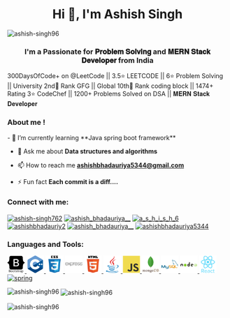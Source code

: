  <h1 align="center">Hi 👋, I'm Ashish Singh</h1>
 <p align="left"> <img src="https://komarev.com/ghpvc/?username=vatsalagupta&label=Profile%20views&color=0e75b6&style=flat" alt="ashish-singh96" /> </p>
<h3 align="center">I'm a Passionate for 𝐏𝐫𝐨𝐛𝐥𝐞𝐦 𝐒𝐨𝐥𝐯𝐢𝐧𝐠 and 𝐌𝐄𝐑𝐍 𝐒𝐭𝐚𝐜𝐤 𝐃𝐞𝐯𝐞𝐥𝐨𝐩𝐞𝐫 from India </h3>
<p>300DaysOfCode+ on @LeetCode || 3.5⭐ LEETCODE || 6⭐ Problem Solving || University 2nd🥇 Rank GFG || Global 10th🥇 Rank coding block || 1474+ Rating 3⭐ CodeChef || 1200+ Problems Solved on DSA || 𝐌𝐄𝐑𝐍 𝐒𝐭𝐚𝐜𝐤 𝐃𝐞𝐯𝐞𝐥𝐨𝐩𝐞𝐫 </p>
<h3>About me !</h3>
- 🌱 I’m currently learning **Java spring boot framework**

- 💬 Ask me about **Data structures and algorithms**

- 📫 How to reach me **ashishbhadauriya5344@gmail.com**

- ⚡ Fun fact **Each commit is a diff....**

<h3 align="left">Connect with me:</h3>
<p align="left">
<a href="https://linkedin.com/in/ashish-singh762" target="blank"><img align="center" src="https://raw.githubusercontent.com/rahuldkjain/github-profile-readme-generator/master/src/images/icons/Social/linked-in-alt.svg" alt="ashish-singh762" height="30" width="40" /></a>
<a href="https://instagram.com/ashish_bhadauriya__" target="blank"><img align="center" src="https://raw.githubusercontent.com/rahuldkjain/github-profile-readme-generator/master/src/images/icons/Social/instagram.svg" alt="ashish_bhadauriya__" height="30" width="40" /></a>
<a href="https://www.codechef.com/users/a_s_h_i_s_h_6" target="blank"><img align="center" src="https://cdn.jsdelivr.net/npm/simple-icons@3.1.0/icons/codechef.svg" alt="a_s_h_i_s_h_6" height="30" width="40" /></a>
<a href="https://www.hackerrank.com/ashishbhadauriy2" target="blank"><img align="center" src="https://raw.githubusercontent.com/rahuldkjain/github-profile-readme-generator/master/src/images/icons/Social/hackerrank.svg" alt="ashishbhadauriy2" height="30" width="40" /></a>
<a href="https://www.leetcode.com/ashish_bhadauriya__" target="blank"><img align="center" src="https://raw.githubusercontent.com/rahuldkjain/github-profile-readme-generator/master/src/images/icons/Social/leet-code.svg" alt="ashish_bhadauriya__" height="30" width="40" /></a>
<a href="https://auth.geeksforgeeks.org/user/ashishbhadauriya5344" target="blank"><img align="center" src="https://raw.githubusercontent.com/rahuldkjain/github-profile-readme-generator/master/src/images/icons/Social/geeks-for-geeks.svg" alt="ashishbhadauriya5344" height="30" width="40" /></a>
</p>

<h3 align="left">Languages and Tools:</h3>
<p align="left"> <a href="https://getbootstrap.com" target="_blank" rel="noreferrer"> <img src="https://raw.githubusercontent.com/devicons/devicon/master/icons/bootstrap/bootstrap-plain-wordmark.svg" alt="bootstrap" width="40" height="40"/> </a> <a href="https://www.w3schools.com/cpp/" target="_blank" rel="noreferrer"> <img src="https://raw.githubusercontent.com/devicons/devicon/master/icons/cplusplus/cplusplus-original.svg" alt="cplusplus" width="40" height="40"/> </a> <a href="https://www.w3schools.com/css/" target="_blank" rel="noreferrer"> <img src="https://raw.githubusercontent.com/devicons/devicon/master/icons/css3/css3-original-wordmark.svg" alt="css3" width="40" height="40"/> </a> <a href="https://expressjs.com" target="_blank" rel="noreferrer"> <img src="https://raw.githubusercontent.com/devicons/devicon/master/icons/express/express-original-wordmark.svg" alt="express" width="40" height="40"/> </a> <a href="https://www.w3.org/html/" target="_blank" rel="noreferrer"> <img src="https://raw.githubusercontent.com/devicons/devicon/master/icons/html5/html5-original-wordmark.svg" alt="html5" width="40" height="40"/> </a> <a href="https://www.java.com" target="_blank" rel="noreferrer"> <img src="https://raw.githubusercontent.com/devicons/devicon/master/icons/java/java-original.svg" alt="java" width="40" height="40"/> </a> <a href="https://developer.mozilla.org/en-US/docs/Web/JavaScript" target="_blank" rel="noreferrer"> <img src="https://raw.githubusercontent.com/devicons/devicon/master/icons/javascript/javascript-original.svg" alt="javascript" width="40" height="40"/> </a> <a href="https://www.mongodb.com/" target="_blank" rel="noreferrer"> <img src="https://raw.githubusercontent.com/devicons/devicon/master/icons/mongodb/mongodb-original-wordmark.svg" alt="mongodb" width="40" height="40"/> </a> <a href="https://www.mysql.com/" target="_blank" rel="noreferrer"> <img src="https://raw.githubusercontent.com/devicons/devicon/master/icons/mysql/mysql-original-wordmark.svg" alt="mysql" width="40" height="40"/> </a> <a href="https://nodejs.org" target="_blank" rel="noreferrer"> <img src="https://raw.githubusercontent.com/devicons/devicon/master/icons/nodejs/nodejs-original-wordmark.svg" alt="nodejs" width="40" height="40"/> </a> <a href="https://reactjs.org/" target="_blank" rel="noreferrer"> <img src="https://raw.githubusercontent.com/devicons/devicon/master/icons/react/react-original-wordmark.svg" alt="react" width="40" height="40"/> </a> <a href="https://spring.io/" target="_blank" rel="noreferrer"> <img src="https://www.vectorlogo.zone/logos/springio/springio-icon.svg" alt="spring" width="40" height="40"/> </a> </p>

<p><img align="left" src="https://github-readme-stats.vercel.app/api/top-langs?username=ashish-singh96&show_icons=true&locale=en&layout=compact" alt="ashish-singh96" /></p>

<p>&nbsp;<img align="center" src="https://github-readme-stats.vercel.app/api?username=ashish-singh96&show_icons=true&locale=en" alt="ashish-singh96" /></p>

<p><img align="center" src="https://github-readme-streak-stats.herokuapp.com/?user=ashish-singh96&" alt="ashish-singh96" /></p>
